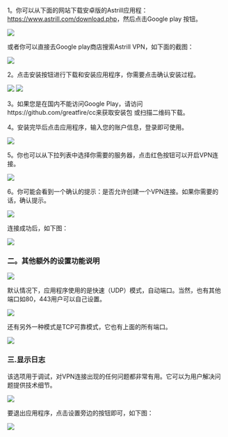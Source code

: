 <p>
	1。你可以从下面的网站下载安卓版的Astrill应用程：<a
		href="https://www.astrill.com/download.php" target="_blank">https://www.astrill.com/download.php</a>，然后点击Google
	play 按钮。
</p>
<p>
	<img src="https://raw.githubusercontent.com/greatfire/cc/master/z/img/guides/image40.png">
</p>
<p>或者你可以直接去Google play商店搜索Astrill VPN，如下面的截图：</p>
<p>
	<img src="https://raw.githubusercontent.com/greatfire/cc/master/z/img/guides/image39.png">
</p>
<p>2。点击安装按钮进行下载和安装应用程序，你需要点击确认安装过程。</p>
<p>
	<img src="https://raw.githubusercontent.com/greatfire/cc/master/z/img/guides/image00.png"> <img src="https://raw.githubusercontent.com/greatfire/cc/master/z/img/guides/image04.png"> 
</p>
<p>
	3。如果您是在国内不能访问Google Play，请访问https://github.com/greatfire/cc来获取安装包 或扫描二维码下载。
</p>
<p></p>
<p>4。安装完毕后点击应用程序，输入您的账户信息，登录即可使用。</p>
<p>
	<img src="https://raw.githubusercontent.com/greatfire/cc/master/z/img/guides/image54.png">
</p>
<p>5。你也可以从下拉列表中选择你需要的服务器，点击红色按钮可以开启VPN连接。</p>
<p>
	<img src="https://raw.githubusercontent.com/greatfire/cc/master/z/img/guides/image01.png">
</p>
<p>6。你可能会看到一个确认的提示：是否允许创建一个VPN连接。如果你需要的话，确认提示。</p>
<p>
	<img src="https://raw.githubusercontent.com/greatfire/cc/master/z/img/guides/image51.png">
</p>
<p>连接成功后，如下图：</p>
<p>
	<img src="https://raw.githubusercontent.com/greatfire/cc/master/z/img/guides/image02.png">
</p>
<h3>二。其他额外的设置功能说明</h3>
<p>
	<img src="https://raw.githubusercontent.com/greatfire/cc/master/z/img/guides/image09.png">
</p>
<p>默认情况下，应用程序使用的是快速（UDP）模式，自动端口。当然，也有其他端口如80，443用户可以自己设置。</p>
<p>
	<img src="https://raw.githubusercontent.com/greatfire/cc/master/z/img/guides/image26.png">
</p>
<p>还有另外一种模式是TCP可靠模式，它也有上面的所有端口。</p>
<p>
	<img src="https://raw.githubusercontent.com/greatfire/cc/master/z/img/guides/image16.png">
</p>
<h3>三.显示日志</h3>
<p>该选项用于调试，对VPN连接出现的任何问题都非常有用。它可以为用户解决问题提供技术细节。</p>
<p>
	<img src="https://raw.githubusercontent.com/greatfire/cc/master/z/img/guides/image38.png">
</p>
<p>要退出应用程序，点击设置旁边的按钮即可，如下图：</p>
<p>
	<img src="https://raw.githubusercontent.com/greatfire/cc/master/z/img/guides/image17.png">
</p>